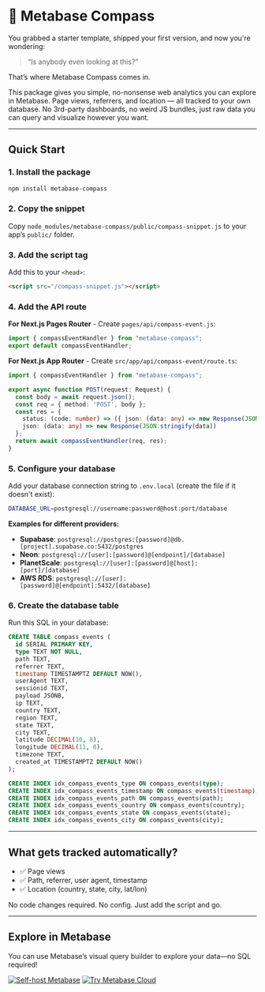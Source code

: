# 🧭 Metabase Compass

You grabbed a starter template, shipped your first version, and now you're wondering:

> “Is anybody even looking at this?”

That’s where Metabase Compass comes in.

This package gives you simple, no-nonsense web analytics you can explore in Metabase.
Page views, referrers, and location — all tracked to your own database.
No 3rd-party dashboards, no weird JS bundles, just raw data you can query and visualize however you want.

---

## Quick Start

### 1. Install the package

```bash
npm install metabase-compass
```

### 2. Copy the snippet

Copy `node_modules/metabase-compass/public/compass-snippet.js` to your app’s `public/` folder.

### 3. Add the script tag

Add this to your `<head>`:

```html
<script src="/compass-snippet.js"></script>
```

### 4. Add the API route

**For Next.js Pages Router** - Create `pages/api/compass-event.js`:

```js
import { compassEventHandler } from "metabase-compass";
export default compassEventHandler;
```

**For Next.js App Router** - Create `src/app/api/compass-event/route.ts`:

```ts
import { compassEventHandler } from "metabase-compass";

export async function POST(request: Request) {
  const body = await request.json();
  const req = { method: 'POST', body };
  const res = {
    status: (code: number) => ({ json: (data: any) => new Response(JSON.stringify(data), { status: code }) }),
    json: (data: any) => new Response(JSON.stringify(data))
  };
  return await compassEventHandler(req, res);
}
```

### 5. Configure your database

Add your database connection string to `.env.local` (create the file if it doesn't exist):

```bash
DATABASE_URL=postgresql://username:password@host:port/database
```

**Examples for different providers:**

- **Supabase**: `postgresql://postgres:[password]@db.[project].supabase.co:5432/postgres`
- **Neon**: `postgresql://[user]:[password]@[endpoint]/[database]`
- **PlanetScale**: `postgresql://[user]:[password]@[host]:[port]/[database]`
- **AWS RDS**: `postgresql://[user]:[password]@[endpoint]:5432/[database]`

### 6. Create the database table

Run this SQL in your database:

```sql
CREATE TABLE compass_events (
  id SERIAL PRIMARY KEY,
  type TEXT NOT NULL,
  path TEXT,
  referrer TEXT,
  timestamp TIMESTAMPTZ DEFAULT NOW(),
  userAgent TEXT,
  sessionid TEXT,
  payload JSONB,
  ip TEXT,
  country TEXT,
  region TEXT,
  state TEXT,
  city TEXT,
  latitude DECIMAL(10, 8),
  longitude DECIMAL(11, 8),
  timezone TEXT,
  created_at TIMESTAMPTZ DEFAULT NOW()
);

CREATE INDEX idx_compass_events_type ON compass_events(type);
CREATE INDEX idx_compass_events_timestamp ON compass_events(timestamp);
CREATE INDEX idx_compass_events_path ON compass_events(path);
CREATE INDEX idx_compass_events_country ON compass_events(country);
CREATE INDEX idx_compass_events_state ON compass_events(state);
CREATE INDEX idx_compass_events_city ON compass_events(city);
```

---

## What gets tracked automatically?

- ✅ Page views
- ✅ Path, referrer, user agent, timestamp
- ✅ Location (country, state, city, lat/lon)

No code changes required. No config. Just add the script and go.

---

## Explore in Metabase

You can use Metabase’s visual query builder to explore your data—no SQL required!

[![Self-host Metabase](https://img.shields.io/badge/Self--host-Metabase-blue?logo=metabase)](https://www.metabase.com/docs/latest/operations-guide/installing.html)
[![Try Metabase Cloud](https://img.shields.io/badge/Try%20Cloud-Metabase-brightgreen?logo=metabase)](https://www.metabase.com/start)
